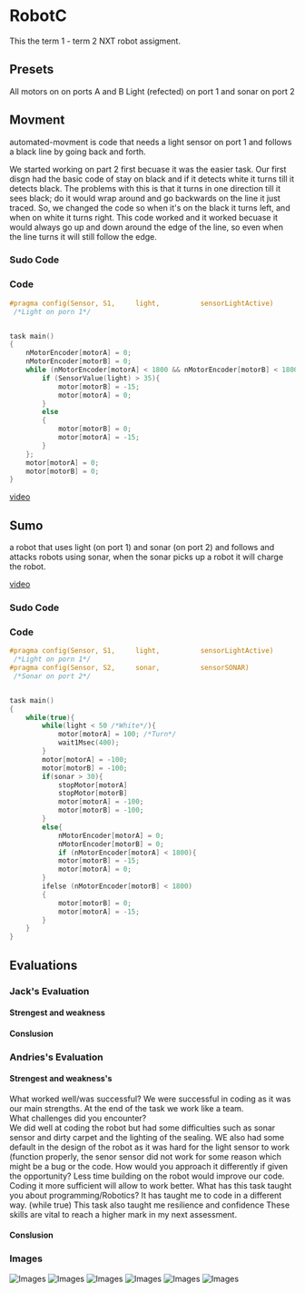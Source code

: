 # RobotC
This the term 1 - term 2 NXT robot assigment.

## Presets
All motors on on ports A and B
Light (refected) on port 1 and sonar on port 2


## Movment
automated-movment is code that needs a light sensor on port 1 and follows a black line by going back and forth.

We started working on part 2 first becuase it was the easier task. Our first disgn had the basic code of stay on black and if it detects white it turns till it detects black. The problems with this is that it turns in one direction till it sees black; do it would wrap around and go backwards on the line it just traced. So, we changed the code so when it's on the black it turns left, and when on white it turns right. This code worked and it worked becuase it would always go up and down around the edge of the line, so even when the line turns it will still follow the edge.
### Sudo Code
### Code
```c
#pragma config(Sensor, S1,     light,          sensorLightActive)
 /*Light on porn 1*/


task main()
{
	nMotorEncoder[motorA] = 0;
	nMotorEncoder[motorB] = 0;
	while (nMotorEncoder[motorA] < 1800 && nMotorEncoder[motorB] < 1800){
		if (SensorValue(light) > 35){
			motor[motorB] = -15;
			motor[motorA] = 0;
		}
		else
		{
			motor[motorB] = 0;
			motor[motorA] = -15;
		}
	};
	motor[motorA] = 0;
	motor[motorB] = 0;
}
```
[video](https://github.com/GitOffMyLAN/RobotC/blob/master/movment.mp4)
## Sumo
a robot that uses light (on port 1) and sonar (on port 2) and follows and attacks robots using sonar, when the sonar picks up a robot it will charge the robot.

[video](https://github.com/GitOffMyLAN/RobotC/blob/master/sumo.mp4)
### Sudo Code
### Code
```c
#pragma config(Sensor, S1,     light,          sensorLightActive)
 /*Light on porn 1*/
#pragma config(Sensor, S2,     sonar,          sensorSONAR)
 /*Sonar on port 2*/


task main()
{
	while(true){
		while(light < 50 /*White*/){
			motor[motorA] = 100; /*Turn*/
			wait1Msec(400);
		}
		motor[motorA] = -100;
		motor[motorB] = -100;
		if(sonar > 30){
			stopMotor[motorA]
			stopMotor[motorB]
			motor[motorA] = -100;
			motor[motorB] = -100;
		}
		else{
			nMotorEncoder[motorA] = 0;
			nMotorEncoder[motorB] = 0;
			if (nMotorEncoder[motorA] < 1800){
			motor[motorB] = -15;
			motor[motorA] = 0;
		}
		ifelse (nMotorEncoder[motorB] < 1800) 
		{
			motor[motorB] = 0;
			motor[motorA] = -15;
		}
	}
}
```
## Evaluations
### Jack's Evaluation
#### Strengest and weakness
#### Conslusion

### Andries's Evaluation
#### Strengest and weakness's
What worked well/was successful? 
We were successful in coding as it was our main strengths. At the end of the task we work like a team.  
What challenges did you encounter?  
We did well at coding the robot but had some difficulties such as sonar sensor and dirty carpet and the lighting of the sealing. WE also had some default in the design of the robot as it was hard for the light sensor to work (function properly, the senor sensor did not work for some reason which might be a bug or the code. 
How would you approach it differently if given the opportunity?
Less time building on the robot would improve our code. 
Coding it more sufficient will allow to work better. 
What has this task taught you about programming/Robotics?
It has taught me to code in a different way. (while true) 
This task also taught me resilience and confidence
These skills are vital to reach a higher mark in my next assessment.  
#### Conslusion

### Images
![Images](https://github.com/GitOffMyLAN/RobotC/blob/master/img/IMG_0126.JPG)
![Images](https://github.com/GitOffMyLAN/RobotC/blob/master/img/IMG_0127.JPG)
![Images](https://github.com/GitOffMyLAN/RobotC/blob/master/img/IMG_0128.JPG)
![Images](https://github.com/GitOffMyLAN/RobotC/blob/master/img/IMG_0129.JPG)
![Images](https://github.com/GitOffMyLAN/RobotC/blob/master/img/IMG_0130.JPG)
![Images](https://github.com/GitOffMyLAN/RobotC/blob/master/img/IMG_0131.JPG)
